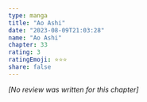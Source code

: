 ```yaml
---
type: manga
title: "Ao Ashi"
date: "2023-08-09T21:03:28"
name: "Ao Ashi"
chapter: 33
rating: 3
ratingEmoji: ⭐️⭐️⭐️
share: false
---
```


_[No review was written for this chapter]_
